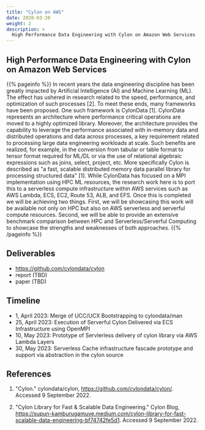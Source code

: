 ```yaml
---
title: "Cylon on AWS"
date: 2020-03-20
weight: 2
description: >
  High Performance Data Engineering with Cylon on Amazon Web Services
---
```


## High Performance Data Engineering with Cylon on Amazon Web Services

{{% pageinfo %}}
In recent years the data engineering discipline has been greatly impacted by Artificial Intelligence (AI) and Machine Learning (ML). The effect has ushered in research related to the speed, performance, and optimization of such processes [2]. To meet these ends, many frameworks have been proposed.  One such framework is CylonData [1].  CylonData represents an architecture where performance critical operations are moved to a highly optimized library. Moreover, the architecture provides the capability to leverage the performance associated with in-memory data and distributed operations and data across processes, a key requirement related to processing large data engineering workloads at scale. Such benefits are realized, for example, in the conversion from tabular or table format to tensor format required for ML/DL or via the use of relational algebraic expressions such as joins, select, project, etc. More specifically Cylon is described as "a fast, scalable distributed memory data parallel library for processing structured data" [1].  While CylonData has focused on a MPI implementation using HPC ML resources, the research work here is to port this to a serverless compute infrastructure within AWS services such as AWS Lambda, ECS, EC2, Route 53, ALB, and EFS.  Once this is completed we will be achieving two things. First, we will be showcasing this work will be available not only on HPC but also on AWS serverless and serverful compute resources.  Second, we will be able to provide an extensive benchmark comparison between HPC and Serverless/Serverful Computing to showcase the strengths and weaknesses of both approaches.
{{% /pageinfo %}}



## Deliverables

* <https://github.com/cylondata/cylon>
* report (TBD)
* paper (TBD)

## Timeline

* 1, April 2023: Merge of UCC/UCX Bootstrapping to cylondata/man
* 25, April 2023: Execution of Serverful Cylon Delivered via ECS Infrastructure using OpenMPI
* 10, May 2023: Prototype of Servlerless delivery of cylon library via AWS Lambda Layers
* 30, May 2023: Serverless Cache infrastructure fascade prototype and support via abstraction in the cylon source 

## References

1. "Cylon." cylondata/cylon, <https://github.com/cylondata/cylon/>.  Accessed 9 September 2022.

2.  "Cylon Library for Fast & Scalable Data Engineering." Cylon Blog, <https://supun-kamburugamuve.medium.com/cylon-library-for-fast-scalable-data-engineering-bf74742fe5d1>.  Accessed 9 September 2022.
